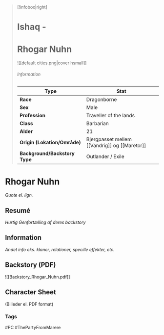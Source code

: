 > [!infobox|right]
> # Ishaq -
> # Rhogar Nuhn
> ![[default cities.png|cover hsmall]]
> ###### Information
> | Type |  Stat |
> | ---- | ---- |
> | **Race** | Dragonborne |
> | **Sex** | Male |
> | **Profession** | Traveller of the lands |
> | **Class** | Barbarian |
>| **Alder** | 21 |
>| **Origin (Lokation/Område)** | Bjergpasset mellem [[Vandrig]] og [[Maretor]] |
>| **Background/Backstory Type** | Outlander / Exile |
# Rhogar Nuhn
*Quote el. lign.*
## Resumé
*Hurtig Genfortælling af deres backstory*
## Information
*Andet info eks. klaner, relationer, specille effekter, etc.*
## Backstory (PDF)
![[Backstory_Rhogar_Nuhn.pdf]]
## Character Sheet
(Billeder el. PDF format)
### Tags
#PC #ThePartyFromMarere 